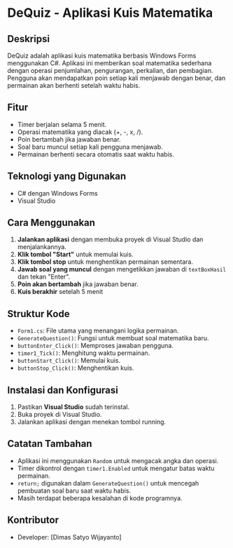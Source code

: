 # DeQuiz - Aplikasi Kuis Matematika

## Deskripsi
DeQuiz adalah aplikasi kuis matematika berbasis Windows Forms menggunakan C#. Aplikasi ini memberikan soal matematika sederhana dengan operasi penjumlahan, pengurangan, perkalian, dan pembagian. Pengguna akan mendapatkan poin setiap kali menjawab dengan benar, dan permainan akan berhenti setelah waktu habis.

## Fitur
- Timer berjalan selama 5 menit.
- Operasi matematika yang diacak (+, -, x, /).
- Poin bertambah jika jawaban benar.
- Soal baru muncul setiap kali pengguna menjawab.
- Permainan berhenti secara otomatis saat waktu habis.

## Teknologi yang Digunakan
- C# dengan Windows Forms
- Visual Studio

## Cara Menggunakan
1. **Jalankan aplikasi** dengan membuka proyek di Visual Studio dan menjalankannya.
2. **Klik tombol "Start"** untuk memulai kuis.
3. **Klik tombol stop** untuk menghentikan permainan sementara.
4. **Jawab soal yang muncul** dengan mengetikkan jawaban di `textBoxHasil` dan tekan "Enter".
5. **Poin akan bertambah** jika jawaban benar.
6. **Kuis berakhir** setelah 5 menit

## Struktur Kode
- `Form1.cs`: File utama yang menangani logika permainan.
- `GenerateQuestion()`: Fungsi untuk membuat soal matematika baru.
- `buttonEnter_Click()`: Memproses jawaban pengguna.
- `timer1_Tick()`: Menghitung waktu permainan.
- `buttonStart_Click()`: Memulai kuis.
- `buttonStop_Click()`: Menghentikan kuis.

## Instalasi dan Konfigurasi
1. Pastikan **Visual Studio** sudah terinstal.
2. Buka proyek di Visual Studio.
3. Jalankan aplikasi dengan menekan tombol running.

## Catatan Tambahan
- Aplikasi ini menggunakan `Random` untuk mengacak angka dan operasi.
- Timer dikontrol dengan `timer1.Enabled` untuk mengatur batas waktu permainan.
- `return;` digunakan dalam `GenerateQuestion()` untuk mencegah pembuatan soal baru saat waktu habis.
- Masih terdapat beberapa kesalahan di kode programnya.

## Kontributor
- Developer: [Dimas Satyo Wijayanto]
